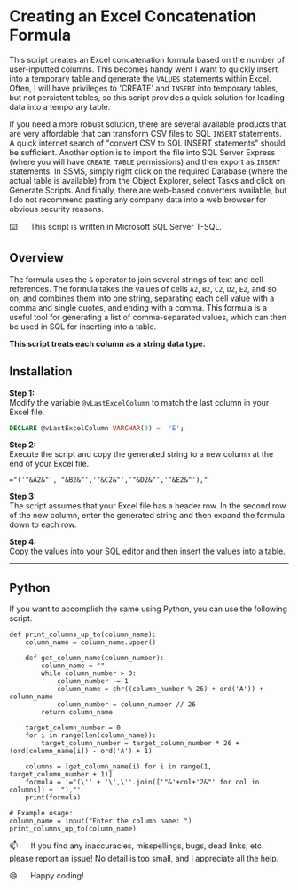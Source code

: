 # Creating an Excel Concatenation Formula

This script creates an Excel concatenation formula based on the number of user-inputted columns.  This becomes handy went I want to quickly insert into a temporary table and generate the `VALUES` statements within Excel.  Often, I will have privileges to 'CREATE' and `INSERT` into temporary tables, but not persistent tables, so this script provides a quick solution for loading data into a temporary table.

If you need a more robust solution, there are several available products that are very affordable that can transform CSV files to SQL `INSERT` statements.  A quick internet search of "convert CSV to SQL INSERT statements" should be sufficient.  Another option is to import the file into SQL Server Express (where you will have `CREATE TABLE` permissions) and then export as `INSERT` statements.  In SSMS, simply right click on the required Database (where the actual table is available) from the Object Explorer, select Tasks and click on Generate Scripts.  And finally, there are web-based converters available, but I do not recommend pasting any company data into a web browser for obvious security reasons.

⌨️&nbsp;&nbsp;&nbsp;&nbsp;&nbsp;&nbsp;This script is written in Microsoft SQL Server T-SQL.

## Overview 

The formula uses the `&` operator to join several strings of text and cell references.  The formula takes the values of cells `A2`, `B2`, `C2`, `D2`, `E2`, and so on, and combines them into one string, separating each cell value with a comma and single quotes, and ending with a comma.  This formula is a useful tool for generating a list of comma-separated values, which can then be used in SQL for inserting into a table.  

**This script treats each column as a string data type.**

## Installation

**Step 1:**  
Modify the variable `@vLastExcelColumn` to match the last column in your Excel file.
```sql
DECLARE @vLastExcelColumn VARCHAR(3) =  'E';
```

**Step 2:**  
Execute the script and copy the generated string to a new column at the end of your Excel file.
```excel
="('"&A2&"','"&B2&"','"&C2&"','"&D2&"','"&E2&"'),"
```

**Step 3:**  
The script assumes that your Excel file has a header row. In the second row of the new column, enter the generated string and then expand the formula down to each row.

**Step 4:**   
Copy the values into your SQL editor and then insert the values into a table.

------------------------------------------------

## Python

If you want to accomplish the same using Python, you can use the following script.

```
def print_columns_up_to(column_name):
    column_name = column_name.upper()

    def get_column_name(column_number):
        column_name = ""
        while column_number > 0:
            column_number -= 1
            column_name = chr((column_number % 26) + ord('A')) + column_name
            column_number = column_number // 26
        return column_name

    target_column_number = 0
    for i in range(len(column_name)):
        target_column_number = target_column_number * 26 + (ord(column_name[i]) - ord('A') + 1)

    columns = [get_column_name(i) for i in range(1, target_column_number + 1)]
    formula = '="(\'' + '\',\''.join(['"&'+col+'2&"' for col in columns]) + '"),"'
    print(formula)

# Example usage:
column_name = input("Enter the column name: ")
print_columns_up_to(column_name)
```

:mailbox:&nbsp;&nbsp;&nbsp;&nbsp;&nbsp;&nbsp;If you find any inaccuracies, misspellings, bugs, dead links, etc. please report an issue!  No detail is too small, and I appreciate all the help.

:smile:&nbsp;&nbsp;&nbsp;&nbsp;&nbsp;&nbsp;Happy coding!

